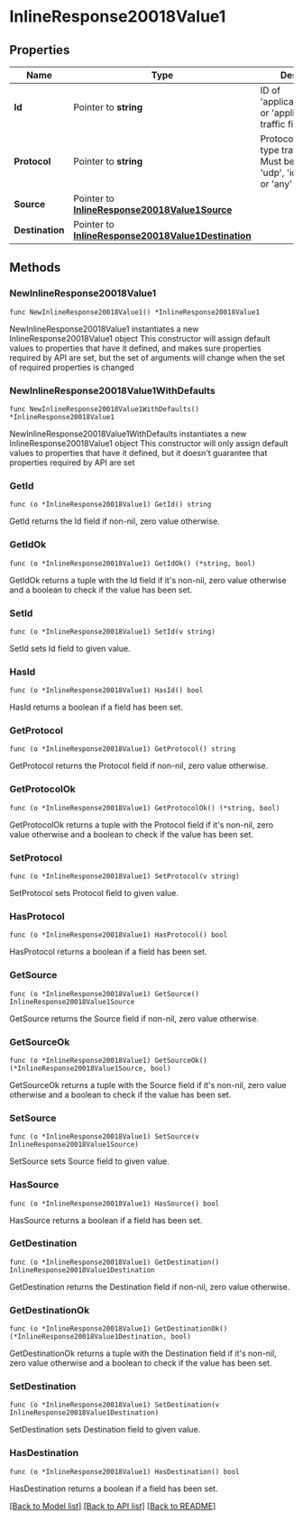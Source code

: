 # InlineResponse20018Value1

## Properties

Name | Type | Description | Notes
------------ | ------------- | ------------- | -------------
**Id** | Pointer to **string** | ID of &#39;applicationCategory&#39; or &#39;application&#39; type traffic filter | [optional] 
**Protocol** | Pointer to **string** | Protocol of &#39;custom&#39; type traffic filter. Must be one of: &#39;tcp&#39;, &#39;udp&#39;, &#39;icmp&#39;, &#39;icmp6&#39; or &#39;any&#39; | [optional] 
**Source** | Pointer to [**InlineResponse20018Value1Source**](InlineResponse20018Value1Source.md) |  | [optional] 
**Destination** | Pointer to [**InlineResponse20018Value1Destination**](InlineResponse20018Value1Destination.md) |  | [optional] 

## Methods

### NewInlineResponse20018Value1

`func NewInlineResponse20018Value1() *InlineResponse20018Value1`

NewInlineResponse20018Value1 instantiates a new InlineResponse20018Value1 object
This constructor will assign default values to properties that have it defined,
and makes sure properties required by API are set, but the set of arguments
will change when the set of required properties is changed

### NewInlineResponse20018Value1WithDefaults

`func NewInlineResponse20018Value1WithDefaults() *InlineResponse20018Value1`

NewInlineResponse20018Value1WithDefaults instantiates a new InlineResponse20018Value1 object
This constructor will only assign default values to properties that have it defined,
but it doesn't guarantee that properties required by API are set

### GetId

`func (o *InlineResponse20018Value1) GetId() string`

GetId returns the Id field if non-nil, zero value otherwise.

### GetIdOk

`func (o *InlineResponse20018Value1) GetIdOk() (*string, bool)`

GetIdOk returns a tuple with the Id field if it's non-nil, zero value otherwise
and a boolean to check if the value has been set.

### SetId

`func (o *InlineResponse20018Value1) SetId(v string)`

SetId sets Id field to given value.

### HasId

`func (o *InlineResponse20018Value1) HasId() bool`

HasId returns a boolean if a field has been set.

### GetProtocol

`func (o *InlineResponse20018Value1) GetProtocol() string`

GetProtocol returns the Protocol field if non-nil, zero value otherwise.

### GetProtocolOk

`func (o *InlineResponse20018Value1) GetProtocolOk() (*string, bool)`

GetProtocolOk returns a tuple with the Protocol field if it's non-nil, zero value otherwise
and a boolean to check if the value has been set.

### SetProtocol

`func (o *InlineResponse20018Value1) SetProtocol(v string)`

SetProtocol sets Protocol field to given value.

### HasProtocol

`func (o *InlineResponse20018Value1) HasProtocol() bool`

HasProtocol returns a boolean if a field has been set.

### GetSource

`func (o *InlineResponse20018Value1) GetSource() InlineResponse20018Value1Source`

GetSource returns the Source field if non-nil, zero value otherwise.

### GetSourceOk

`func (o *InlineResponse20018Value1) GetSourceOk() (*InlineResponse20018Value1Source, bool)`

GetSourceOk returns a tuple with the Source field if it's non-nil, zero value otherwise
and a boolean to check if the value has been set.

### SetSource

`func (o *InlineResponse20018Value1) SetSource(v InlineResponse20018Value1Source)`

SetSource sets Source field to given value.

### HasSource

`func (o *InlineResponse20018Value1) HasSource() bool`

HasSource returns a boolean if a field has been set.

### GetDestination

`func (o *InlineResponse20018Value1) GetDestination() InlineResponse20018Value1Destination`

GetDestination returns the Destination field if non-nil, zero value otherwise.

### GetDestinationOk

`func (o *InlineResponse20018Value1) GetDestinationOk() (*InlineResponse20018Value1Destination, bool)`

GetDestinationOk returns a tuple with the Destination field if it's non-nil, zero value otherwise
and a boolean to check if the value has been set.

### SetDestination

`func (o *InlineResponse20018Value1) SetDestination(v InlineResponse20018Value1Destination)`

SetDestination sets Destination field to given value.

### HasDestination

`func (o *InlineResponse20018Value1) HasDestination() bool`

HasDestination returns a boolean if a field has been set.


[[Back to Model list]](../README.md#documentation-for-models) [[Back to API list]](../README.md#documentation-for-api-endpoints) [[Back to README]](../README.md)


